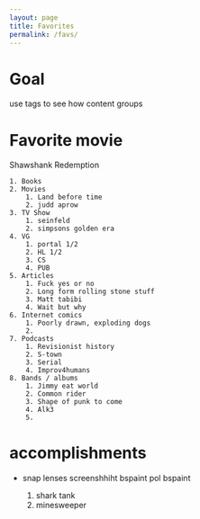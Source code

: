 ```yaml
---
layout: page
title: Favorites
permalink: /favs/
---
```


# Goal
use tags to see how content groups


# Favorite movie
Shawshank Redemption

    1. Books
    2. Movies
        1. Land before time
        2. judd aprow
    3. TV Show
        1. seinfeld
        2. simpsons golden era
    4. VG
        1. portal 1/2
        2. HL 1/2
        3. CS
        4. PUB
    5. Articles
        1. Fuck yes or no
        2. Long form rolling stone stuff
        3. Matt tabibi
        4. Wait but why
    6. Internet comics
        1. Poorly drawn, exploding dogs
        2. 
    7. Podcasts
        1. Revisionist history
        2. S-town
        3. Serial
        4. Improv4humans
    8. Bands / albums
        1. Jimmy eat world
        2. Common rider
        3. Shape of punk to come
        4. Alk3
        5. 


# accomplishments

- snap lenses
screenshhiht
bspaint
pol
bspaint



    1. shark tank
    2. minesweeper
